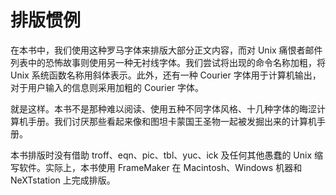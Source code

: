 # 排版惯例


在本书中，我们使用这种罗马字体来排版大部分正文内容，而对 Unix 痛恨者邮件列表中的恐怖故事则使用另一种无衬线字体。我们尝试将出现的命令名称加粗，将 Unix 系统函数名称用斜体表示。此外，还有一种 Courier 字体用于计算机输出，对于用户输入的信息则采用加粗的 Courier 字体。

就是这样。本书不是那种难以阅读、使用五种不同字体风格、十几种字体的晦涩计算机手册。我们讨厌那些看起来像和图坦卡蒙国王圣物一起被发掘出来的计算机手册。

本书排版时没有借助 troff、eqn、pic、tbl、yuc、ick 及任何其他愚蠢的 Unix 缩写软件。实际上，本书使用 FrameMaker 在 Macintosh、Windows 机器和 NeXTstation 上完成排版。
